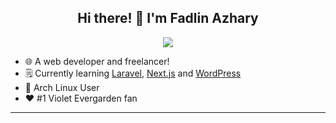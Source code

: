 <div align="center">
  
## Hi there! 👋 I'm Fadlin Azhary

</div>

<div align="center">

![](violet-evergarden.gif)

</div>

- 🌐 A web developer and freelancer!
- 🗒️ Currently learning [Laravel](https://laravel.com), [Next.js](https://nextjs.org/) and [WordPress](https://wordpress.org/)
- 🐧 Arch Linux User
- ❤️ #1 Violet Evergarden fan

<hr>

